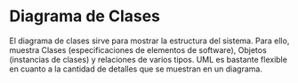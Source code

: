 # Diagrama de Clases

El diagrama de clases sirve para mostrar la estructura del sistema. Para ello, muestra Clases (especificaciones de elementos de software), Objetos (instancias de clases) y relaciones de varios tipos. UML es bastante flexible en cuanto a la cantidad de detalles que se muestran en un diagrama.

